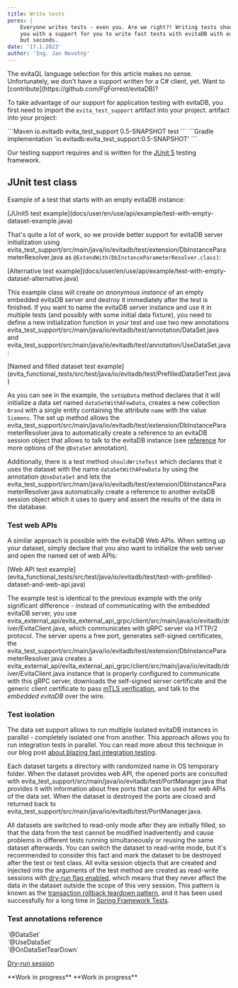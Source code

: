 ```yaml
---
title: Write tests
perex: |
    Everyone writes tests - even you. Are we right?! Writing tests should be a pleasure and that's why we try to provide 
    you with a support for you to write fast tests with evitaDB with ease. Your integration test shouldn't take minutes 
    but seconds.
date: '17.1.2023'
author: 'Ing. Jan Novotný'
---
```


<LanguageSpecific to="evitaql">
The evitaQL language selection for this article makes no sense.
</LanguageSpecific>

<LanguageSpecific to="csharp">
Unfortunately, we don't have a support written for a C# client, yet. Want to
[contribute](https://github.com/FgForrest/evitaDB)?
</LanguageSpecific>

<LanguageSpecific to="java">

To take advantage of our support for application testing with evitaDB, you first need to import the `evita_test_support`
artifact into your project. artifact into your project:

<CodeTabs>
<CodeTabsBlock>
```Maven
<dependency>
    <groupId>io.evitadb</groupId>
    <artifactId>evita_test_support</artifactId>
    <version>0.5-SNAPSHOT</version>
    <scope>test</scope>
</dependency>
```
</CodeTabsBlock>
<CodeTabsBlock>
```Gradle
implementation 'io.evitadb:evita_test_support:0.5-SNAPSHOT'
```
</CodeTabsBlock>
</CodeTabs>

Our testing support requires and is written for the [JUnit 5](https://junit.org/junit5/docs/current/user-guide/) testing
framework.

## JUnit test class

Example of a test that starts with an empty evitaDB instance:

<SourceCodeTabs>
[JUnit5 test example](docs/user/en/use/api/example/test-with-empty-dataset-example.java)
</SourceCodeTabs>

That's quite a lot of work, so we provide better support for evitaDB server initialization using 
<SourceClass>evita_test_support/src/main/java/io/evitadb/test/extension/DbInstanceParameterResolver.java</SourceClass>
as `@ExtendWith(DbInstanceParameterResolver.class)`:

<SourceCodeTabs>
[Alternative test example](docs/user/en/use/api/example/test-with-empty-dataset-alternative.java)
</SourceCodeTabs>

This example class will create *an anonymous instance* of an empty embedded evitaDB server and destroy it immediately 
after the test is finished. If you want to name the evitaDB server instance and use it in multiple tests (and possibly 
with some initial data fixture), you need to define a new initialization function in your test and use two new 
annotations <SourceClass>evita_test_support/src/main/java/io/evitadb/test/annotation/DataSet.java</SourceClass>
and <SourceClass>evita_test_support/src/main/java/io/evitadb/test/annotation/UseDataSet.java</SourceClass>:

<SourceCodeTabs>
[Named and filled dataset test example](evita_functional_tests/src/test/java/io/evitadb/test/PrefilledDataSetTest.java)
</SourceCodeTabs>

As you can see in the example, the `setUpData` method declares that it will initialize a data set named 
`dataSetWithAFewData`, creates a new collection `Brand` with a single entity containing the attribute `name` with
the value `Siemens`. The set up method allows the
<SourceClass>evita_test_support/src/main/java/io/evitadb/test/extension/DbInstanceParameterResolver.java</SourceClass>
to automatically create a reference 
to an evitaDB session object that allows to talk to the evitaDB instance (see [reference](#test-annotations-reference)
for more options of the `@DataSet` annotation).

Additionally, there is a test method `shouldWriteTest` which declares that it uses the dataset with the name
`dataSetWithAFewData` by using the annotation `@UseDataSet` and lets the
<SourceClass>evita_test_support/src/main/java/io/evitadb/test/extension/DbInstanceParameterResolver.java</SourceClass>
automatically create a reference to another evitaDB session object which it uses to query and assert the results of 
the data in the database.

### Test web APIs

A similar approach is possible with the evitaDB Web APIs. When setting up your dataset, simply declare that you also 
want to initialize the web server and open the named set of web APIs:

<SourceCodeTabs>
[Web API test example](evita_functional_tests/src/test/java/io/evitadb/test/test-with-prefilled-dataset-and-web-api.java)
</SourceCodeTabs>

The example test is identical to the previous example with the only significant difference - instead of communicating 
with the embedded evitaDB server, you use
<SourceClass>evita_external_api/evita_external_api_grpc/client/src/main/java/io/evitadb/driver/EvitaClient.java</SourceClass>,
which communicates with gRPC server via HTTP/2 protocol. The server opens a free port, generates self-signed
certificates, the 
<SourceClass>evita_test_support/src/main/java/io/evitadb/test/extension/DbInstanceParameterResolver.java</SourceClass>
creates a
<SourceClass>evita_external_api/evita_external_api_grpc/client/src/main/java/io/evitadb/driver/EvitaClient.java</SourceClass> 
instance that is properly configured to communicate with this gRPC server, downloads the self-signed server certificate
and the generic client certificate to pass [mTLS verification](../../operate/tls.md#default-mtls-behaviour-not-secure),
and talk to the *embedded evitaDB* over the wire.

### Test isolation

The data set support allows to run multiple isolated evitaDB instances in parallel - completely isolated one from 
another. This approach allows you to run integration tests in parallel. You can read more about this technique in
our blog post [about blazing fast integration testing](/blog/04-blazing-fast-integration-tests).

Each dataset targets a directory with randomized name in OS temporary folder. When the dataset provides web API, 
the opened ports are consulted with <SourceClass>evita_test_support/src/main/java/io/evitadb/test/PortManager.java</SourceClass>
that provides it with information about free ports that can be used for web APIs of the data set. When the dataset
is destroyed the ports are closed and returned back to 
<SourceClass>evita_test_support/src/main/java/io/evitadb/test/PortManager.java</SourceClass>.

All datasets are switched to read-only mode after they are initially filled, so that the data from the test cannot be 
modified inadvertently and cause problems in different tests running simultaneously or reusing the same dataset 
afterwards. You can switch the dataset to read-write mode, but it's recommended to consider this fact and mark the 
dataset to be destroyed after the test or test class. All evita session objects that are created and injected into 
the arguments of the test method are created as read-write sessions with 
[dry-run flag enabled](write-data.md#dry-run-session), which means that they never affect the data in the dataset 
outside the scope of this very session. This pattern is known as the
[transaction rollback teardown pattern](http://xunitpatterns.com/Transaction%20Rollback%20Teardown.html), and it has 
been used successfully for a long time in 
[Spring Framework Tests](https://relentlesscoding.com/posts/automatic-rollback-of-transactions-in-spring-tests/).

### Test annotations reference

<dl>
    <dt>`@DataSet`</dt>
    <dd></dd>
    <dt>`@UseDataSet`</dt>
    <dd></dd>
    <dt>`@OnDataSetTearDown`</dt>
    <dd></dd>
</dl>

[Dry-run session](write-data.md#dry-run-session)

</LanguageSpecific>

<LanguageSpecific to="graphql">
**Work in progress**
</LanguageSpecific>

<LanguageSpecific to="rest">
**Work in progress**
</LanguageSpecific>